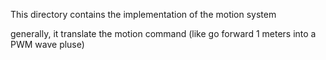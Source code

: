 This directory contains the implementation of the motion system

generally, it translate the motion command (like go forward 1 meters into a PWM wave pluse)
